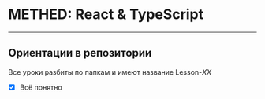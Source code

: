 # METHED: React & TypeScript

---

## Ориентации в репозитории

Все уроки разбиты по папкам и имеют название Lesson-_XX_

- [x] Всё понятно
